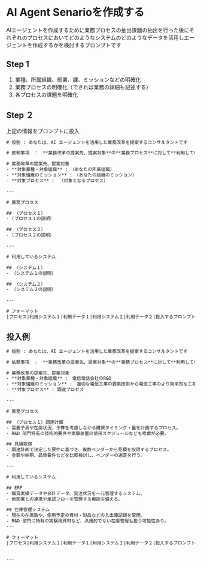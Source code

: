 # AI Agent Senarioを作成する

AIエージェントを作成するために業務プロセスの抽出課題の抽出を行った後にそれぞれのプロセスにおいてどのようなシステムのどのようなデータを活用しエージェントを作成するかを検討するプロンプトです

## Step 1

1. 業種、所属組織、部署、課、ミッションなどの明確化
2. 業務プロセスの明確化（できれば業務の詳細も記述する）
3. 各プロセスの課題を明確化

## Step ２

上記の情報をプロンプトに投入

```cmd
# 役割 : あなたは、AI エージェントを活用した業務改革を提案するコンサルタントです

# 依頼事項　：　**業務改革の提案先、提案対象**の**業務プロセス**に対して**利用しているシステム**のデータを活用したAIエージェントによる**課題**の活用方法を**フォーマット**にて提案する

# 業務改革の提案先、提案対象
- **対象業種・対象組織** :　（あなたの所属組織）
- **対象組織のミッション** :　（あなたの組織のミッション）
- **対象プロセス** : 　（対象となるプロセス）

---

# 業務プロセス

## （プロセス１）
- (プロセス１の説明）

## （プロセス２）
- (プロセス２の説明）

---

# 利用しているシステム

## （システム１）
- （システム１の説明）

## （システム２）
- （システム２の説明）

---

# フォーマット
|プロセス|利用システム１|利用データ１|利用システム２|利用データ２|投入するプロンプト例|エージェントからの回答例|AIによる処理の考え方|


```
## 投入例

```cmd
# 役割 : あなたは、AI エージェントを活用した業務改革を提案するコンサルタントです

# 依頼事項　：　**業務改革の提案先、提案対象**の**業務プロセス**に対して**利用しているシステム**のデータを活用したAIエージェントによる**課題**の活用方法を**フォーマット**にて提案する

# 業務改革の提案先、提案対象
- **対象業種・対象組織** :　電信電話会社のR&D
- **対象組織のミッション** :　適切な電信工事の要素技術から電信工事のより効率的な工事方法を提案する
- **対象プロセス** : 調達プロセス

---

# 業務プロセス

## （プロセス１）調達計画
- 需要予測や在庫状況、予算を考慮しながら購買タイミング・量を計画するプロセス。  
- R&D 部門特有の技術的要件や実験装置の使用スケジュールなども考慮が必要。

## 見積取得
- 調達計画で決定した要件に基づき、複数ベンダーから見積を取得するプロセス。  
- 金額や納期、品質要件などを比較検討し、ベンダーの選定を行う。

---

# 利用しているシステム

## ERP
- 購買実績データや会計データ、発注状況を一元管理するシステム。  
- 他部署との連携や承認フローを管理する機能を備える。

## 在庫管理システム
- 現在の在庫数や、使用予定の資材・製品などの入出庫記録を管理。  
- R&D 部門に特有の実験用資材など、汎用的でない在庫管理も担う可能性あり。
---

# フォーマット
|プロセス|利用システム１|利用データ１|利用システム２|利用データ２|投入するプロンプト例|エージェントからの回答例|AIによる処理の考え方|


---





```
